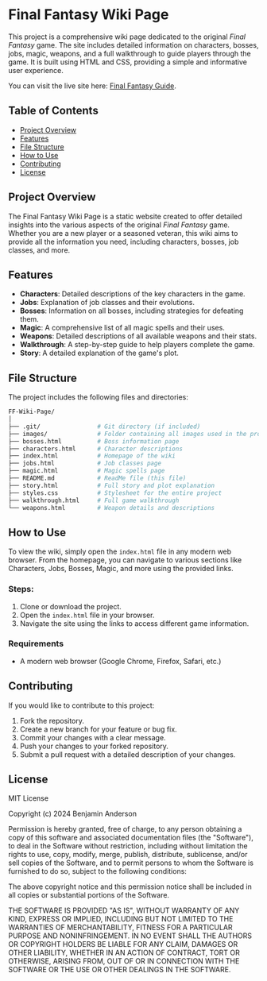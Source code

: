 # Final Fantasy Wiki Page

This project is a comprehensive wiki page dedicated to the original *Final Fantasy* game. The site includes detailed information on characters, bosses, jobs, magic, weapons, and a full walkthrough to guide players through the game. It is built using HTML and CSS, providing a simple and informative user experience.

You can visit the live site here: [Final Fantasy Guide](https://ffguide.xyz).

## Table of Contents

- [Project Overview](#project-overview)
- [Features](#features)
- [File Structure](#file-structure)
- [How to Use](#how-to-use)
- [Contributing](#contributing)
- [License](#license)

## Project Overview

The Final Fantasy Wiki Page is a static website created to offer detailed insights into the various aspects of the original *Final Fantasy* game. Whether you are a new player or a seasoned veteran, this wiki aims to provide all the information you need, including characters, bosses, job classes, and more.

## Features

- **Characters**: Detailed descriptions of the key characters in the game.
- **Jobs**: Explanation of job classes and their evolutions.
- **Bosses**: Information on all bosses, including strategies for defeating them.
- **Magic**: A comprehensive list of all magic spells and their uses.
- **Weapons**: Detailed descriptions of all available weapons and their stats.
- **Walkthrough**: A step-by-step guide to help players complete the game.
- **Story**: A detailed explanation of the game's plot.

## File Structure

The project includes the following files and directories:
```bash
FF-Wiki-Page/
│
├── .git/                # Git directory (if included)
├── images/              # Folder containing all images used in the project
├── bosses.html          # Boss information page
├── characters.html      # Character descriptions
├── index.html           # Homepage of the wiki
├── jobs.html            # Job classes page
├── magic.html           # Magic spells page
├── README.md            # ReadMe file (this file)
├── story.html           # Full story and plot explanation
├── styles.css           # Stylesheet for the entire project
├── walkthrough.html     # Full game walkthrough
└── weapons.html         # Weapon details and descriptions
```

## How to Use

To view the wiki, simply open the `index.html` file in any modern web browser. From the homepage, you can navigate to various sections like Characters, Jobs, Bosses, Magic, and more using the provided links.

### Steps:
1. Clone or download the project.
2. Open the `index.html` file in your browser.
3. Navigate the site using the links to access different game information.

### Requirements
- A modern web browser (Google Chrome, Firefox, Safari, etc.)

## Contributing

If you would like to contribute to this project:

1. Fork the repository.
2. Create a new branch for your feature or bug fix.
3. Commit your changes with a clear message.
4. Push your changes to your forked repository.
5. Submit a pull request with a detailed description of your changes.


## License

MIT License

Copyright (c) 2024 Benjamin Anderson

Permission is hereby granted, free of charge, to any person obtaining a copy of this software and associated documentation files (the "Software"), to deal in the Software without restriction, including without limitation the rights to use, copy, modify, merge, publish, distribute, sublicense, and/or sell copies of the Software, and to permit persons to whom the Software is furnished to do so, subject to the following conditions:

The above copyright notice and this permission notice shall be included in all copies or substantial portions of the Software.

THE SOFTWARE IS PROVIDED "AS IS", WITHOUT WARRANTY OF ANY KIND, EXPRESS OR IMPLIED, INCLUDING BUT NOT LIMITED TO THE WARRANTIES OF MERCHANTABILITY, FITNESS FOR A PARTICULAR PURPOSE AND NONINFRINGEMENT. IN NO EVENT SHALL THE AUTHORS OR COPYRIGHT HOLDERS BE LIABLE FOR ANY CLAIM, DAMAGES OR OTHER LIABILITY, WHETHER IN AN ACTION OF CONTRACT, TORT OR OTHERWISE, ARISING FROM, OUT OF OR IN CONNECTION WITH THE SOFTWARE OR THE USE OR OTHER DEALINGS IN THE SOFTWARE.



